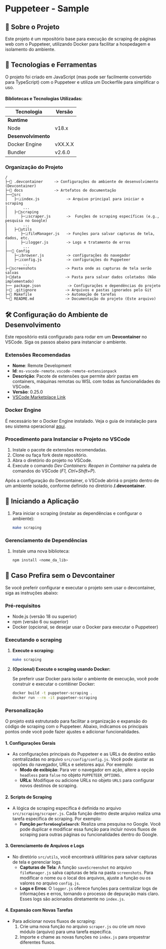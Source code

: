 # Puppeteer - Sample

## 📖 Sobre o Projeto
Este projeto é um repositório base para execução de scraping de páginas web com o Puppeteer, utilizando Docker para facilitar a hospedagem e isolamento do ambiente.

## 🚀 Tecnologias e Ferramentas
O projeto foi criado em JavaScript (mas pode ser facilmente convertido para TypeScript) com o Puppeteer e utiliza um Dockerfile para simplificar o uso.

#### Bibliotecas e Tecnologias Utilizadas:
| Tecnologia           | Versão    |
|----------------------|-----------|
| **Runtime**           |           |
| Node                  | v18.x     |
| **Desenvolvimento**   |           |
| Docker Engine         | vXX.X.X   |
| Bundler               | v2.6.0    |

### Organização do Projeto

```
/
├─📁 .devcontainer     -> Configurações do ambiente de desenvolvimento (Devcontainer)
├─📁 docs              -> Artefatos de documentação
├──📁src
│   ├─🇯index.js            -> Arquivo principal para iniciar o scraping
│       ...
│   ├─📁scraping
│      ├─🇯scraper.js       ->  Funções de scraping específicas (e.g., pesquisa no Google)
│       ...
│   ├─📁utils             
│      ├─🇯fileManager.js   -> Funções para salvar capturas de tela, dados, etc.
│      ├─🇯logger.js        -> Logs e tratamento de erros
│       ...
├──📁 Config
│   ├─🇯browser.js          -> configurações do navegador
│   ├─🇯config.js           -> configurações do Puppeteer
│       ...
├─📁screenshots             -> Pasta onde as capturas de tela serão salvas
├─📁data                    -> Pasta para salvar dados coletados (Não implementado)
├── package.json            -> Configurações e dependências do projeto
├─📄 .gitignore             -> Arquivos e pastas ignorados pelo Git
├─📄 Makefile               -> Automação de tarefas
└─📄 README.md              -> Documentação do projeto (Este arquivo)
```

## 🛠️ Configuração do Ambiente de Desenvolvimento

Este repositório está configurado para rodar em um **Devcontainer** no VSCode. Siga os passos abaixo para instanciar o ambiente.

### Extensões Recomendadas

- **Nome**: Remote Development
- **Id**: `ms-vscode-remote.vscode-remote-extensionpack`
- **Descrição**: Pacote de extensões que permite abrir pastas em containers, máquinas remotas ou WSL com todas as funcionalidades do VSCode.
- **Versão**: 0.25.0
- [VSCode Marketplace Link](https://marketplace.visualstudio.com/items?itemName=ms-vscode-remote.vscode-remote-extensionpack)

### Docker Engine

É necessário ter o Docker Engine instalado. Veja o guia de instalação para seu sistema operacional [aqui](https://docs.docker.com/engine/install/).

### Procedimento para Instanciar o Projeto no VSCode

1. Instale o pacote de extensões recomendadas.
2. Clone ou faça fork deste repositório.
3. Abra o diretório do projeto no VSCode.
4. Execute o comando _Dev Containers: Reopen in Container_ na paleta de comandos do VSCode (_F1, Ctrl+Shift+P_).

Após a configuração do Devcontainer, o VSCode abrirá o projeto dentro de um ambiente isolado, conforme definido no diretório **/.devcontainer**.

## 🚀 Iniciando a Aplicação

1. Para iniciar o scraping (instalar as dependências e configurar o ambiente):
    ```sh
    make scraping
    ```

### Gerenciamento de Dependências

1. Instale uma nova biblioteca:
    ```sh
    npm install <nome_da_lib>
    ```

## 📖 Caso Prefira sem o Devcontainer

Se você preferir configurar e executar o projeto sem usar o devcontainer, siga as instruções abaixo:

### Pré-requisitos

- Node.js (versão 18 ou superior)
- npm (versão 6 ou superior)
- Docker (opcional, se desejar usar o Docker para executar o Puppeteer)


### Executando o scraping

1. **Execute o scraping:**

    ```sh
    make scraping
    ```

2. **(Opcional) Execute o scraping usando Docker:**

    Se preferir usar Docker para isolar o ambiente de execução, você pode construir e executar o contêiner Docker:

    ```sh
    docker build -t puppeteer-scraping .
    docker run --rm -it puppeteer-scraping
    ```

### Personalização

O projeto está estruturado para facilitar a organização e expansão do código de scraping com o Puppeteer. Abaixo, indicamos os principais pontos onde você pode fazer ajustes e adicionar funcionalidades.

#### 1. Configurações Gerais

- As configurações principais do Puppeteer e as URLs de destino estão centralizadas no arquivo `src/config/config.js`. Você pode ajustar as opções do navegador, URLs e seletores aqui. Por exemplo:
  - **Modo de exibição**: Para ver o navegador em ação, altere a opção `headless` para `false` no objeto `PUPPETEER_OPTIONS`.
  - **URLs**: Modifique ou adicione URLs no objeto `URLS` para configurar novos destinos de scraping.

#### 2. Scripts de Scraping

- A lógica de scraping específica é definida no arquivo `src/scraping/scraper.js`. Cada função dentro deste arquivo realiza uma tarefa específica de scraping. Por exemplo:
  - **Função `performGoogleSearch`**: Realiza uma pesquisa no Google. Você pode duplicar e modificar essa função para incluir novos fluxos de scraping para outras páginas ou funcionalidades dentro do Google.

#### 3. Gerenciamento de Arquivos e Logs

- No diretório `src/utils`, você encontrará utilitários para salvar capturas de tela e gerenciar logs.
  - **Capturas de Tela**: A função `saveScreenshot` no arquivo `fileManager.js` salva capturas de tela na pasta `screenshots`. Para modificar o nome ou o local dos arquivos, ajuste a função ou os valores no arquivo `config.js`.
  - **Logs e Erros**: O `logger.js` oferece funções para centralizar logs de informações e erros, tornando o processo de depuração mais claro. Esses logs são acionados diretamente no `index.js`.

#### 4. Expansão com Novas Tarefas

- Para adicionar novos fluxos de scraping:
  1. Crie uma nova função no arquivo `scraper.js` ou crie um novo módulo (arquivo) para uma tarefa específica.
  2. Importe e chame as novas funções no `index.js` para orquestrar diferentes fluxos.
